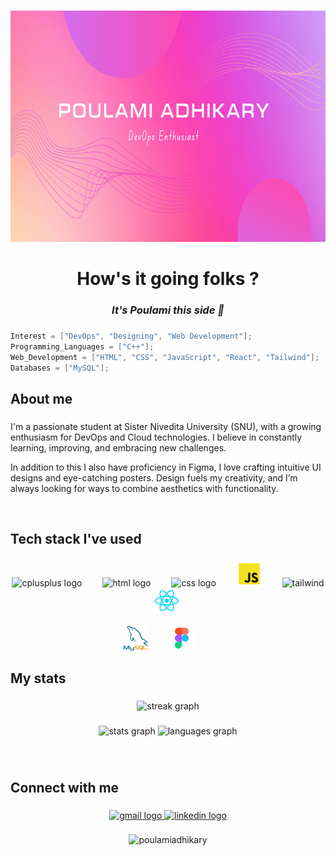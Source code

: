 ###

<div align="center">
  <img height="370" src="https://github.com/poulamiadhikary/poulamiadhikary/blob/main/github_banner.png"  />
</div>

###

<h1 align="center">How's it going folks ?</h1>

###

<h3 align="center"><i>It's Poulami this side 👋</i></h3>


###

```kotlin
Interest = ["DevOps", "Designing", "Web Development"];
Programming_Languages = ["C++"];
Web_Development = ["HTML", "CSS", "JavaScript", "React", "Tailwind"];
Databases = ["MySQL"];
```


###

<h2 align="left">About me</h2>

###

<p align="left"> 
I'm a passionate student at Sister Nivedita University (SNU), with a growing enthusiasm for DevOps and Cloud technologies. I believe in constantly learning, improving, and embracing new challenges.  

In addition to this I also have proficiency in Figma, I love crafting intuitive UI designs and eye-catching posters. Design fuels my creativity, and I’m always looking for ways to combine aesthetics with functionality.
 </p>

<br>

###

<h2 align="left">Tech stack I've used </h2>

###

<div align="left">
</div>

###

<div align="center">
  
  <img src="https://sdtimes.com/wp-content/uploads/2018/03/cpppp.png" height="40" alt="cplusplus logo"  />
  <img width="25" />
  <img src="https://cdn.jsdelivr.net/gh/devicons/devicon/icons/html5/html5-original.svg" height="40" alt="html logo"  />
  <img width="25" />
   <img src="https://logospng.org/download/css-3/logo-css-3-2048.png" height="40" alt="css logo"  />
  <img width="25" />
  <img src="https://github.com/isudiptodas/isudiptodas/blob/main/js_logo.png" height="40" alt="js" />
  <img width="25" />
  <img src="https://upload.wikimedia.org/wikipedia/commons/thumb/d/d5/Tailwind_CSS_Logo.svg/1024px- Tailwind_CSS_Logo.svg.png?20230715030042" height="30" alt="tailwind" />
  <img width="20" />
  <img src="https://github.com/isudiptodas/isudiptodas/blob/main/react.png" height="40" alt="react" />
  <img width="25" />
  <br><br>
  <img src="https://github.com/isudiptodas/isudiptodas/blob/main/mysql.png" height="40" alt="mysql" />
  <img width="25" />
  <img src="https://github.com/isudiptodas/isudiptodas/blob/main/figma.png" height="40" alt="figma" />
  <img width="25" />


</div>

###

<h2 align="left">My stats </h2>
  
###

<div align="center">
  <img src="https://streak-stats.demolab.com?user=poulamiadhikary&locale=en&mode=daily&theme=dark&hide_border=false&border_radius=5&order=3" height="220" alt="streak graph"  />
</div>

###
<div align="center">
  <img src="https://github-readme-stats.vercel.app/api?username=poulamiadhikary&hide_title=false&hide_rank=false&show_icons=true&include_all_commits=true&count_private=true&disable_animations=false&theme=dark&locale=en&hide_border=false" height="150" alt="stats graph"  />
  <img src="https://github-readme-stats.vercel.app/api/top-langs?username=poulamiadhikary&locale=en&hide_title=false&layout=compact&card_width=320&langs_count=5&theme=dark&hide_border=false" height="150" alt="languages graph"  />
</div>


###
<br>

###

<h2 align="left">Connect with me </h2>

###

<div align="center">
  <a href="mailto:poulamiadhikary18@gmail.com" target="_blank">
    <img src="https://img.shields.io/static/v1?message=Gmail&logo=gmail&label=&color=D14836&logoColor=white&labelColor=&style=for-the-badge" height="35" alt="gmail logo"  />
  </a>
  <a href="https://www.linkedin.com/in/poulami-adhikary-b9154b283?utm_source=share&utm_campaign=share_via&utm_content=profile&utm_medium=android_app" target="_blank">
    <img src="https://img.shields.io/static/v1?message=LinkedIn&logo=linkedin&label=&color=0077B5&logoColor=white&labelColor=&style=for-the-badge" height="35" alt="linkedin logo"  />
  </a>
</div>


###

<p align="center"> <img src="https://komarev.com/ghpvc/?username=poulamiadhikary&label=Profile%20views&color=0e75b6&style=flat" alt="poulamiadhikary" /> </p>

###
